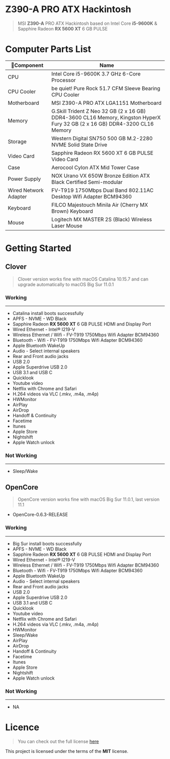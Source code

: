 # Z390-A PRO ATX Hackintosh

> MSI **Z390-A** PRO ATX Hackintosh based on Intel Core **i5-9600K** & Sapphire Radeon **RX 5600 XT** 6 GB PULSE

# Computer Parts List

Component	| Name
--- | ---
CPU	| Intel Core i5-9600K 3.7 GHz 6-Core Processor
CPU Cooler	| be quiet! Pure Rock 51.7 CFM Sleeve Bearing CPU Cooler
Motherboard	| MSI Z390-A PRO ATX LGA1151 Motherboard
Memory	| G.Skill Trident Z Neo 32 GB (2 x 16 GB) DDR4-3600 CL16 Memory, Kingston HyperX Fury 32 GB (2 x 16 GB) DDR4-3200 CL16 Memory
Storage	| Western Digital SN750 500 GB M.2-2280 NVME Solid State Drive
Video Card	| Sapphire Radeon RX 5600 XT 6 GB PULSE Video Card
Case	| Aerocool Cylon ATX Mid Tower Case
Power Supply	| NOX Urano VX 650W Bronze Edition ATX Black Certified Semi-modular
Wired Network Adapter	| FV-T919 1750Mbps Dual Band 802.11AC Desktop Wifi Adapter BCM94360
Keyboard	| FILCO Majestouch Minila Air (Cherry MX Brown) Keyboard
Mouse	| Logitech MX MASTER 2S (Black) Wireless Laser Mouse

# Getting Started

## Clover

> Clover version works fine with macOS Catalina 10.15.7 and can upgrade automatically to macOS Big Sur 11.0.1

### **Working**
---

- Catalina install boots successfully
- APFS - NVME - WD Black
- Sapphire Radeon **RX 5600 XT** 6 GB PULSE HDMI and Display Port
- Wired Ethernet - Intel® I219-V
- Wireless Ethernet / Wifi - FV-T919 1750Mbps Wifi Adapter BCM94360
- Bluetooth - Wifi - FV-T919 1750Mbps Wifi Adapter BCM94360
- Apple Bluetooth WakeUp
- Audio - Select internal speakers
- Rear and Front audio jacks
- USB 2.0
- Apple Superdrive USB 2.0
- USB 3.1 and USB C
- Quicklook
- Youtube video
- Netflix with Chrome and Safari
- H.264 videos via VLC (.mkv, .m4a, .m4p)
- HWMonitor
- AirPlay
- AirDrop
- Handoff & Continuity
- Facetime
- Itunes
- Apple Store
- Nightshift
- Apple Watch unlock

### **Not Working**
---

- Sleep/Wake

## OpenCore

> OpenCore version works fine with macOS Big Sur 11.0.1, last version 11.1

- OpenCore-0.6.3-RELEASE

### **Working**
---

- Big Sur install boots successfully
- APFS - NVME - WD Black
- Sapphire Radeon **RX 5600 XT** 6 GB PULSE HDMI and Display Port
- Wired Ethernet - Intel® I219-V
- Wireless Ethernet / Wifi - FV-T919 1750Mbps Wifi Adapter BCM94360
- Bluetooth - Wifi - FV-T919 1750Mbps Wifi Adapter BCM94360
- Apple Bluetooth WakeUp
- Audio - Select internal speakers
- Rear and Front audio jacks
- USB 2.0
- Apple Superdrive USB 2.0
- USB 3.1 and USB C
- Quicklook
- Youtube video
- Netflix with Chrome and Safari
- H.264 videos via VLC (.mkv, .m4a, .m4p)
- HWMonitor
- Sleep/Wake
- AirPlay
- AirDrop
- Handoff & Continuity
- Facetime
- Itunes
- Apple Store
- Nightshift
- Apple Watch unlock

### **Not Working**
---

- NA

# **Licence**

> You can check out the full license [here](https://raw.githubusercontent.com/morrisQiao/z390pro-i5-9600K-5600XT/main/LICENSE)

This project is licensed under the terms of the **MIT** license.